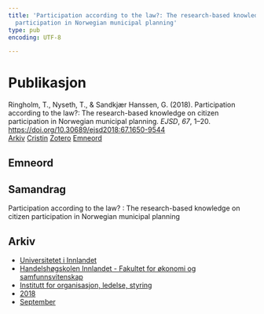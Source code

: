 ```yaml
---
title: 'Participation according to the law?: The research-based knowledge on citizen
  participation in Norwegian municipal planning'
type: pub
encoding: UTF-8

---
```

<h1>Publikasjon</h1>
<article id="csl-bib-container-V6I4XKU4" class="csl-bib-container">
  <div class="csl-bib-body"> <div class="csl-entry">Ringholm, T., Nyseth, T., &#38; Sandkjær Hanssen, G. (2018). Participation according to the law?: The research-based knowledge on citizen participation in Norwegian municipal planning. <i>EJSD</i>, <i>67</i>, 1–20. <a href="https://doi.org/10.30689/ejsd2018:67.1650-9544">https://doi.org/10.30689/ejsd2018:67.1650-9544</a></div> </div>
  <div class="csl-bib-buttons">
    <a href="#taxonomy-article-V6I4XKU4" alt="archive" class="csl-bib-button">Arkiv</a>
    <a href="https://app.cristin.no/results/show.jsf?id=1606257" alt="Cristin" class="csl-bib-button">Cristin</a>
    <a href="http://zotero.org/groups/5881554/items/V6I4XKU4" alt="Zotero" class="csl-bib-button">Zotero</a>
    <a href="#keywords-article-V6I4XKU4" alt="keywords" class="csl-bib-button">Emneord</a>
  </div>
  <div id="csl-bib-meta-container-V6I4XKU4"></div>
</article>
<div id="csl-bib-meta-V6I4XKU4" class="csl-bib-meta">
  <article id="keywords-article-V6I4XKU4" class="keywords-article">
    <h1>Emneord</h1>
    
  </article>
  <article id="abstract-article-V6I4XKU4" class="abstract-article">
    <h1>Samandrag</h1>
    Participation according to the law? : The research-based knowledge on citizen participation in Norwegian municipal planning
  </article>
  <article id="taxonomy-article-V6I4XKU4" class="taxonomy-article">
    <h1>Arkiv</h1>
    <ul>
      <li>
        <a href="/nn/archive/?key=3DCRN523">Universitetet i Innlandet</a>
      </li>
      <li>
        <a href="/nn/archive/?key=DU8Q9LN9">Handelshøgskolen Innlandet - Fakultet for økonomi og samfunnsvitenskap</a>
      </li>
      <li>
        <a href="/nn/archive/?key=4LUWR3ZM">Institutt for organisasjon, ledelse, styring</a>
      </li>
      <li>
        <a href="/nn/archive/?key=32SCKVEY">2018</a>
      </li>
      <li>
        <a href="/nn/archive/?key=HKM78U2H">September</a>
      </li>
    </ul>
  </article>
</div>
